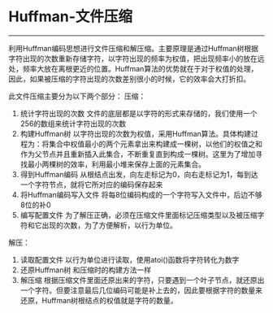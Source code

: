 # Huffman-文件压缩



---
利用Huffman编码思想进行文件压缩和解压缩。主要原理是通过Huffman树根据字符出现的次数重新存储字符，以字符出现的频率为权值，把出现频率小的放在远处，频率大放在离根更近的位置。Huffman算法的优势就在于对于权值的处理，因此，如果被压缩的字符出现的次数差别很小的时候，它的效率会大打折扣。

此文件压缩主要分为以下两个部分：
压缩：

 1. 统计字符出现的次数
 文件的底层都是以字符的形式来存储的，我们使用一个256的数组来统计字符出现的次数
 2. 构建Huffman树
以字符出现的次数为权值，采用Huffman算法。具体构建过程为：将集合中权值最小的两个元素拿出来构建成一棵树，以他们的权值之和作为父节点并且重新插入此集合，不断重复直到构成一棵树。这里为了增加寻找最小两棵树的效率，利用最小堆来保存上面的元素集合。
 3. 得到Huffman编码
从根结点出发，向左走标记为0，向右走标记为1，每到达一个字符节点，就将它所对应的编码保存起来
 4.  将Huffman编码写入文件
将每8位编码构成的一个字符写入文件中，后边不够8位的补0
 5.  编写配置文件
为了解压正确，必须在压缩文件里面标记压缩类型以及被压缩字符和它出现的次数，为了方便解析，以行为单位。

解压：

 1. 读取配置文件
以行为单位进行读取，使用atoi()函数将字符转化为数字
 2. 还原Huffman树
和压缩时的构建方法一样
 3. 解压缩
根据压缩文件里面还原出来的字符，只要遇到一个叶子节点，就还原出一个字符。但要注意最后几位编码可能是补上去的，因此要根据字符的数量来还原，Huffman树根结点的权值就是字符的数量。
